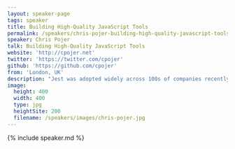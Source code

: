 ```yaml
---
layout: speaker-page
tags: speaker
title: Building High-Quality JavaScript Tools
permalink: /speakers/chris-pojer-building-high-quality-javascript-tools.html
speaker: Chris Pojer
talk: Building High-Quality JavaScript Tools
website: 'http://cpojer.net'
twitter: 'https://twitter.com/cpojer'
github: 'https://github.com/cpojer'
from: 'London, UK'
description: "Jest was adopted widely across 100s of companies recently and provides an immersive testing experience. We’ll take a deeper look at JavaScript Testing with Jest and what it takes to turn a tool into a product with a delightful experience."
image:
  height: 400
  width: 400
  type: jpg
  heightSite: 200
  filename: /speakers/images/chris-pojer.jpg
---
```


{% include speaker.md %}

